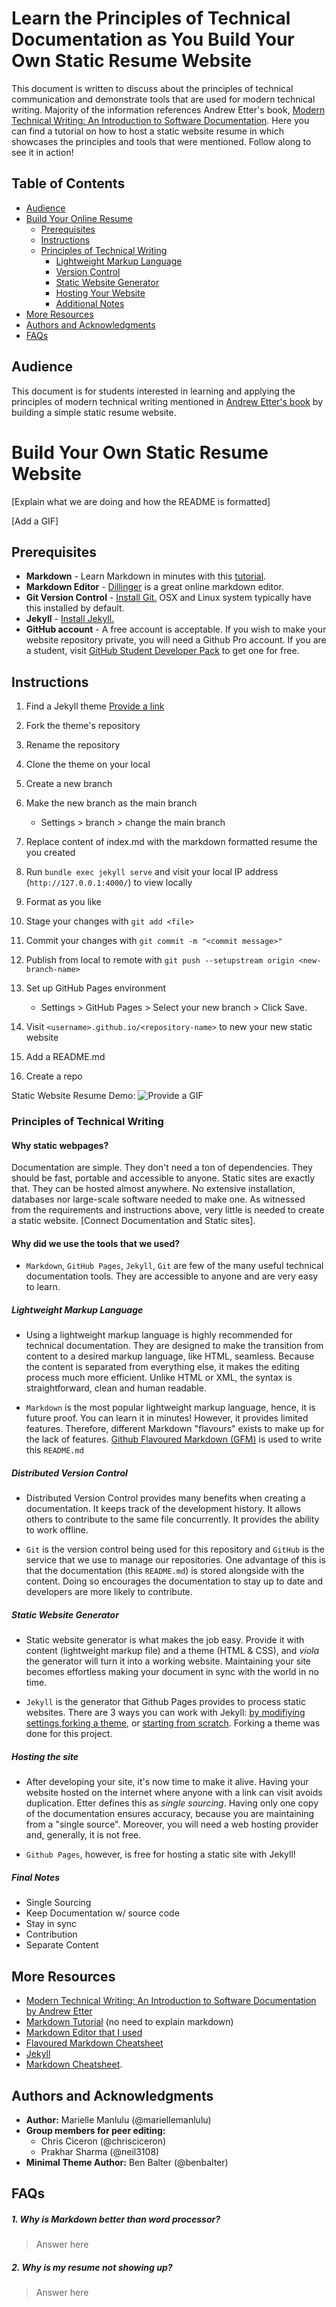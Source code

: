 # Learn the Principles of Technical Documentation as You Build Your Own Static Resume Website

This document is written to discuss about the principles of technical communication and demonstrate tools that are used for modern technical writing. Majority of the information references Andrew Etter's book, [Modern Technical Writing: An Introduction to Software Documentation](https://www.amazon.ca/Modern-Technical-Writing-Introduction-Documentation-ebook/dp/B01A2QL9SS). Here you can find a tutorial on how to host a static website resume in which showcases the principles and tools that were mentioned. Follow along to see it in action!

## Table of Contents

- [Audience](#audience)
- [Build Your Online Resume](#instructions)
  - [Prerequisites](#prerequisites)
  - [Instructions](#instructions)
  - [Principles of Technical Writing]()
    - [Lightweight Markup Language]()
    - [Version Control]()
    - [Static Website Generator]()
    - [Hosting Your Website]()
    - [Additional Notes]()
- [More Resources](#more-resources)
- [Authors and Acknowledgments](#authors-and-acknowledgments)
- [FAQs](#faqs)

## Audience

This document is for students interested in learning and applying the principles of modern technical writing mentioned in [Andrew Etter's book](https://www.amazon.ca/Modern-Technical-Writing-Introduction-Documentation-ebook/dp/B01A2QL9SS) by building a simple static resume website.

# Build Your Own Static Resume Website

[Explain what we are doing and how the README is formatted]

[Add a GIF]

## Prerequisites

- **Markdown** - Learn Markdown in minutes with this [tutorial](https://www.markdowntutorial.com/).
- **Markdown Editor** - [Dillinger](https://dillinger.io/) is a great online markdown editor.
- **Git Version Control** - [Install Git.](https://git-scm.com/book/en/v2/Getting-Started-Installing-Git) OSX and Linux system typically have this installed by default.
- **Jekyll** - [Install Jekyll.](https://jekyllrb.com/docs/installation/)
- **GitHub account** - A free account is acceptable. If you wish to make your website repository private, you will need a Github Pro account. If you are a student, visit [GitHub Student Developer Pack](https://education.github.com/pack) to get one for free.

## Instructions

1. Find a Jekyll theme [Provide a link]()
2. Fork the theme's repository
3. Rename the repository
4. Clone the theme on your local
5. Create a new branch
6. Make the new branch as the main branch

   - Settings > branch > change the main branch

7. Replace content of index.md with the markdown formatted resume the you created
8. Run `bundle exec jekyll serve` and visit your local IP address (`http://127.0.0.1:4000/`) to view locally
9. Format as you like
10. Stage your changes with `git add <file>`
11. Commit your changes with `git commit -m "<commit message>"`
12. Publish from local to remote with `git push --setupstream origin <new-branch-name>`
13. Set up GitHub Pages environment
    - Settings > GitHub Pages > Select your new branch > Click Save.
14. Visit `<username>.github.io/<repository-name>` to new your new static website
15. Add a README.md

16. Create a repo

Static Website Resume Demo:
![Provide a GIF](gif.png)

### Principles of Technical Writing

#### Why static webpages?

Documentation are simple. They don't need a ton of dependencies. They should be fast, portable and accessible to anyone. Static sites are exactly that. They can be hosted almost anywhere. No extensive installation, databases nor large-scale software needed to make one. As witnessed from the requirements and instructions above, very little is needed to create a static website. [Connect Documentation and Static sites].

#### Why did we use the tools that we used?

- `Markdown`, `GitHub Pages`, `Jekyll`, `Git` are few of the many useful technical documentation tools. They are accessible to anyone and are very easy to learn.

##### Lightweight Markup Language

- Using a lightweight markup language is highly recommended for technical documentation. They are designed to make the transition from content to a desired markup language, like HTML, seamless. Because the content is separated from everything else, it makes the editing process much more efficient. Unlike HTML or XML, the syntax is straightforward, clean and human readable.

- `Markdown` is the most popular lightweight markup language, hence, it is future proof. You can learn it in minutes! However, it provides limited features. Therefore, different Markdown "flavours" exists to make up for the lack of features. [Github Flavoured Markdown (GFM)](gfm) is used to write this `README.md`

##### Distributed Version Control

- Distributed Version Control provides many benefits when creating a documentation. It keeps track of the development history. It allows others to contribute to the same file concurrently. It provides the ability to work offline.

- `Git` is the version control being used for this repository and `GitHub` is the service that we use to manage our repositories. One advantage of this is that the documentation (this `README.md`) is stored alongside with the content. Doing so encourages the documentation to stay up to date and developers are more likely to contribute.

##### Static Website Generator

- Static website generator is what makes the job easy. Provide it with content (lightweight markup file) and a theme (HTML & CSS), and _viola_ the generator will turn it into a working website. Maintaining your site becomes effortless making your document in sync with the world in no time.

- `Jekyll` is the generator that Github Pages provides to process static websites. There are 3 ways you can work with Jekyll: [by modifiying settings](),[forking a theme](), or [starting from scratch](). Forking a theme was done for this project.

##### Hosting the site

- After developing your site, it's now time to make it alive. Having your website hosted on the internet where anyone with a link can visit avoids duplication. Etter defines this as _single sourcing_. Having only one copy of the documentation ensures accuracy, because you are maintaining from a "single source". Moreover, you will need a web hosting provider and, generally, it is not free.

- `Github Pages`, however, is free for hosting a static site with Jekyll!

##### Final Notes

- Single Sourcing
- Keep Documentation w/ source code
- Stay in sync
- Contribution
- Separate Content

## More Resources

- [Modern Technical Writing: An Introduction to Software Documentation by Andrew Etter](https://www.amazon.ca/Modern-Technical-Writing-Introduction-Documentation-ebook/dp/B01A2QL9SS)
- [Markdown Tutorial](https://www.markdowntutorial.com/) (no need to explain markdown)
- [Markdown Editor that I used](https://jbt.github.io/markdown-editor/)
- [Flavoured Markdown Cheatsheet](https://enterprise.github.com/downloads/en/markdown-cheatsheet.pdf)
- [Jekyll](https://jekyllrb.com/)
- [Markdown Cheatsheet]().

## Authors and Acknowledgments

- **Author:** Marielle Manlulu (@mariellemanlulu)
- **Group members for peer editing:**
  - Chris Ciceron (@chrisciceron)
  - Prakhar Sharma (@neil3108)
- **Minimal Theme Author:** Ben Balter (@benbalter)

## FAQs

##### 1. Why is Markdown better than word processor?

> Answer here

##### 2. Why is my resume not showing up?

> Answer here
